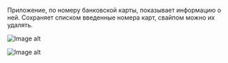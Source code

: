 Приложение, по номеру банковской карты, показывает информацию о ней. Сохраняет списком введенные номера карт, свайпом можно их удалять.


![Image alt](<img src="https://github.com/Yodomarin7/TestAppAbdulla/blob/master/1.jpg" width="500">)


![Image alt](<img src="https://github.com/Yodomarin7/TestAppAbdulla/blob/master/2.jpg" width="500">)
